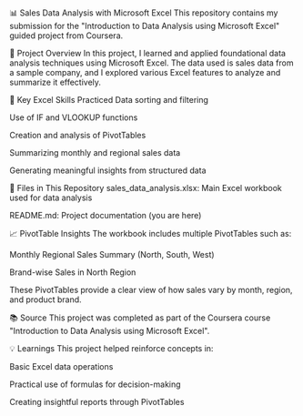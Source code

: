 📊 Sales Data Analysis with Microsoft Excel
This repository contains my submission for the "Introduction to Data Analysis using Microsoft Excel" guided project from Coursera.

📘 Project Overview
In this project, I learned and applied foundational data analysis techniques using Microsoft Excel. The data used is sales data from a sample company, and I explored various Excel features to analyze and summarize it effectively.

🔧 Key Excel Skills Practiced
Data sorting and filtering

Use of IF and VLOOKUP functions

Creation and analysis of PivotTables

Summarizing monthly and regional sales data

Generating meaningful insights from structured data

📂 Files in This Repository
sales_data_analysis.xlsx: Main Excel workbook used for data analysis

README.md: Project documentation (you are here)

📈 PivotTable Insights
The workbook includes multiple PivotTables such as:

Monthly Regional Sales Summary (North, South, West)

Brand-wise Sales in North Region

These PivotTables provide a clear view of how sales vary by month, region, and product brand.

📚 Source
This project was completed as part of the Coursera course "Introduction to Data Analysis using Microsoft Excel".

💡 Learnings
This project helped reinforce concepts in:

Basic Excel data operations

Practical use of formulas for decision-making

Creating insightful reports through PivotTables

